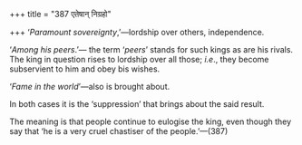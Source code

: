 +++
title = "387 एतेषान् निग्रहो"

+++
‘*Paramount sovereignty*,’—lordship over others, independence.

‘*Among his* *peers*.’— the term ‘*peers*’ stands for such kings as are
his rivals. The king in question rises to lordship over all those;
*i.e*., they become subservient to him and obey bis wishes.

‘*Fame in the world*’—also is brought about.

In both cases it is the ‘suppression’ that brings about the said result.

The meaning is that people continue to eulogise the king, even though
they say that ‘he is a very cruel chastiser of the people.’—(387)


